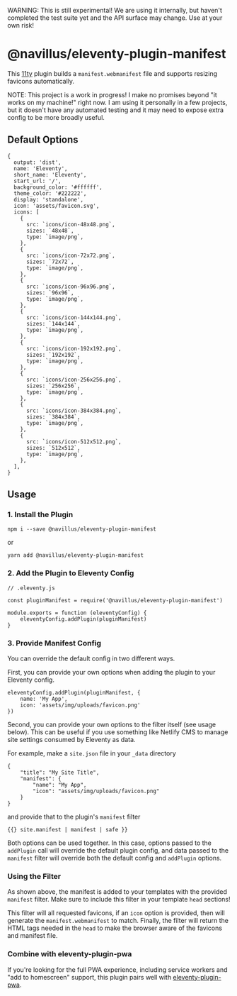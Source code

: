 WARNING: This is still experimental! We are using it internally, but haven't completed the test suite yet and the API surface may change. Use at your own risk!

# @navillus/eleventy-plugin-manifest

This [11ty](https://11ty.dev) plugin builds a `manifest.webmanifest` file and supports resizing favicons automatically.

NOTE: This project is a work in progress! I make no promises beyond "it works on my machine!" right now. I am using it personally in a few projects, but it doesn't have any automated testing and it may need to expose extra config to be more broadly useful.

## Default Options

```
{
  output: 'dist',
  name: 'Eleventy',
  short_name: 'Eleventy',
  start_url: '/',
  background_color: '#ffffff',
  theme_color: '#222222',
  display: 'standalone',
  icon: 'assets/favicon.svg',
  icons: [
    {
      src: `icons/icon-48x48.png`,
      sizes: `48x48`,
      type: `image/png`,
    },
    {
      src: `icons/icon-72x72.png`,
      sizes: `72x72`,
      type: `image/png`,
    },
    {
      src: `icons/icon-96x96.png`,
      sizes: `96x96`,
      type: `image/png`,
    },
    {
      src: `icons/icon-144x144.png`,
      sizes: `144x144`,
      type: `image/png`,
    },
    {
      src: `icons/icon-192x192.png`,
      sizes: `192x192`,
      type: `image/png`,
    },
    {
      src: `icons/icon-256x256.png`,
      sizes: `256x256`,
      type: `image/png`,
    },
    {
      src: `icons/icon-384x384.png`,
      sizes: `384x384`,
      type: `image/png`,
    },
    {
      src: `icons/icon-512x512.png`,
      sizes: `512x512`,
      type: `image/png`,
    },
  ],
}
```

## Usage

### 1. Install the Plugin

```
npm i --save @navillus/eleventy-plugin-manifest
```

or

```
yarn add @navillus/eleventy-plugin-manifest
```

### 2. Add the Plugin to Eleventy Config

```
// .eleventy.js

const pluginManifest = require('@navillus/eleventy-plugin-manifest')

module.exports = function (eleventyConfig) {
    eleventyConfig.addPlugin(pluginManifest)
}
```

### 3. Provide Manifest Config

You can override the default config in two different ways.

First, you can provide your own options when adding the plugin to your Eleventy config.

```
eleventyConfig.addPlugin(pluginManifest, {
    name: 'My App',
    icon: 'assets/img/uploads/favicon.png'
})
```

Second, you can provide your own options to the filter itself (see usage below). This can be useful if you use something like Netlify CMS to manage site settings consumed by Eleventy as data.

For example, make a `site.json` file in your `_data` directory

```
{
    "title": "My Site Title",
    "manifest": {
        "name": "My App",
        "icon": "assets/img/uploads/favicon.png"
    }
}
```

and provide that to the plugin's `manifest` filter

```
{{} site.manifest | manifest | safe }}
```

Both options can be used together. In this case, options passed to the `addPlugin` call will override the default plugin config, and data passed to the `manifest` filter will override both the default config and `addPlugin` options.

### Using the Filter

As shown above, the manifest is added to your templates with the provided `manifest` filter. Make sure to include this filter in your template `head` sections!

This filter will all requested favicons, if an `icon` option is provided, then will generate the `manifest.webmanifest` to match. Finally, the filter will return the HTML tags needed in the `head` to make the browser aware of the favicons and manifest file.

### Combine with eleventy-plugin-pwa

If you're looking for the full PWA experience, including service workers and "add to homescreen" support, this plugin pairs well with [eleventy-plugin-pwa](https://github.com/okitavera/eleventy-plugin-pwa).
